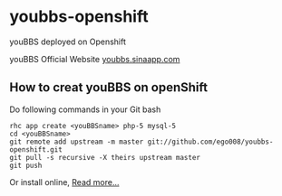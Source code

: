 youbbs-openshift
================

youBBS deployed on Openshift

youBBS Official Website [youbbs.sinaapp.com](http://youbbs.sinaapp.com/ "YouBBS")

How to creat youBBS on openShift
------------------

Do following commands in your Git bash

```
rhc app create <youBBSname> php-5 mysql-5
cd <youBBSname>
git remote add upstream -m master git://github.com/ego008/youbbs-openshift.git
git pull -s recursive -X theirs upstream master
git push
```

Or install online, [Read more...](http://youbbs.sinaapp.com/t/1340 "YouBBS")
